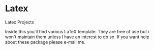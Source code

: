 Latex
=====

Latex Projects

Inside this you'll find various LaTeX template. They are free of use but i won't maintain them unless I have an interest to do so. If you want help about these package please e-mail me.
